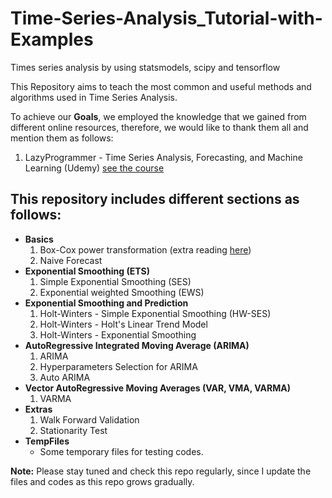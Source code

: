 # Time-Series-Analysis_Tutorial-with-Examples
Times series analysis by using statsmodels, scipy and tensorflow

This Repository aims to teach the most common and useful methods and algorithms used in Time Series Analysis.


To achieve our **Goals**, we employed the knowledge that we gained from different online resources, therefore, we would like to thank them all and mention them as follows:
1. LazyProgrammer - Time Series Analysis, Forecasting, and Machine Learning (Udemy) [see the course](https://www.udemy.com/share/104I9M3@hh4fQRKXj2j5JhjmQwdnTHJIPmTzd2JGLjX-sm8bRWolmpJLpFW62EDA7C-dXkWx/)


## This repository includes different sections as follows:
- **Basics**
    1. Box-Cox power transformation (extra reading [here](https://arxiv.org/ftp/arxiv/papers/1401/1401.3812.pdf))
    2. Naive Forecast
- **Exponential Smoothing (ETS)**
    1. Simple Exponential Smoothing (SES)
    2. Exponential weighted Smoothing (EWS)
- **Exponential Smoothing and Prediction**
    1. Holt-Winters - Simple Exponential Smoothing (HW-SES)
    2. Holt-Winters - Holt's Linear Trend Model
    3. Holt-Winters - Exponential Smoothing
- **AutoRegressive Integrated Moving Average (ARIMA)**
    1. ARIMA
    2. Hyperparameters Selection for ARIMA
    3. Auto ARIMA
- **Vector AutoRegressive Moving Averages (VAR, VMA, VARMA)**
    1. VARMA
- **Extras**
    1. Walk Forward Validation
    2. Stationarity Test
- **TempFiles**
    * Some temporary files for testing codes.

**Note:** Please stay tuned and check this repo regularly, since I update the files and codes as this repo grows gradually.